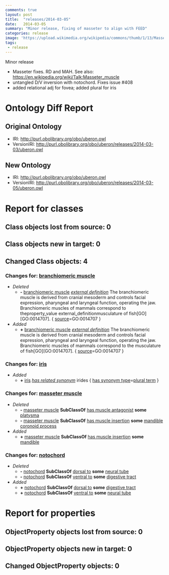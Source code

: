 ```yaml
---
comments: true
layout: post
title:  "releases/2014-03-05"
date:   2014-03-05
summary: "Minor release, fixing of masseter to align with FEED"
categories: release
image: 'https://upload.wikimedia.org/wikipedia/commons/thumb/1/13/Masseter_muscle_animation_small.gif/120px-Masseter_muscle_animation_small.gif'
tags:
 - release
---
```


Minor release

 * Masseter fixes. RD and MAH. See also: https://en.wikipedia.org/wiki/Talk:Masseter_muscle
 * untangled D/V inversion with notochord. Fixes issue #408
 * added relational adj for fovea; added plural for iris

# Ontology Diff Report


## Original Ontology

 * IRI: http://purl.obolibrary.org/obo/uberon.owl
 * VersionIRI: http://purl.obolibrary.org/obo/uberon/releases/2014-03-03/uberon.owl

## New Ontology

 * IRI: http://purl.obolibrary.org/obo/uberon.owl
 * VersionIRI: http://purl.obolibrary.org/obo/uberon/releases/2014-03-05/uberon.owl

# Report for classes


## Class objects lost from source: 0


## Class objects new in target: 0


## Changed Class objects: 4


### Changes for: [branchiomeric muscle](http://purl.obolibrary.org/obo/UBERON_0004164)

 * _Deleted_
    *  **-** [branchiomeric muscle](http://purl.obolibrary.org/obo/UBERON_0004164) *[external definition](http://purl.obolibrary.org/obo/UBPROP_0000001)* The branchiomeric muscle is derived from cranial mesoderm and controls facial expression, pharyngeal and laryngeal function, operating the jaw. Branchiomeric muscles of mammals correspond to theproperty_value  external_definitionmusculature of fish[GO][GO:0014707]. { [source](http://www.geneontology.org/formats/oboInOwl#source)=GO:0014707 } 
 * _Added_
    *  **+** [branchiomeric muscle](http://purl.obolibrary.org/obo/UBERON_0004164) *[external definition](http://purl.obolibrary.org/obo/UBPROP_0000001)* The branchiomeric muscle is derived from cranial mesoderm and controls facial expression, pharyngeal and laryngeal function, operating the jaw. Branchiomeric muscles of mammals correspond to the musculature of fish[GO][GO:0014707]. { [source](http://www.geneontology.org/formats/oboInOwl#source)=GO:0014707 } 

### Changes for: [iris](http://purl.obolibrary.org/obo/UBERON_0001769)

 * _Added_
    *  **+** [iris](http://purl.obolibrary.org/obo/UBERON_0001769) *[has related synonym](http://www.geneontology.org/formats/oboInOwl#hasRelatedSynonym)* irides { [has synonym type](http://www.geneontology.org/formats/oboInOwl#hasSynonymType)=[plural term](http://purl.obolibrary.org/obo/uberon/core#PLURAL) } 

### Changes for: [masseter muscle](http://purl.obolibrary.org/obo/UBERON_0001597)

 * _Deleted_
    *  **-** [masseter muscle](http://purl.obolibrary.org/obo/UBERON_0001597) **SubClassOf** [has muscle antagonist](http://purl.obolibrary.org/obo/uberon/core#has_muscle_antagonist) **some** [platysma](http://purl.obolibrary.org/obo/UBERON_0005467)
    *  **-** [masseter muscle](http://purl.obolibrary.org/obo/UBERON_0001597) **SubClassOf** [has muscle insertion](http://purl.obolibrary.org/obo/RO_0002373) **some** [mandible coronoid process](http://purl.obolibrary.org/obo/UBERON_0004660)
 * _Added_
    *  **+** [masseter muscle](http://purl.obolibrary.org/obo/UBERON_0001597) **SubClassOf** [has muscle insertion](http://purl.obolibrary.org/obo/RO_0002373) **some** [mandible](http://purl.obolibrary.org/obo/UBERON_0001684)

### Changes for: [notochord](http://purl.obolibrary.org/obo/UBERON_0002328)

 * _Deleted_
    *  **-** [notochord](http://purl.obolibrary.org/obo/UBERON_0002328) **SubClassOf** [dorsal to](http://purl.obolibrary.org/obo/BSPO_0000098) **some** [neural tube](http://purl.obolibrary.org/obo/UBERON_0001049)
    *  **-** [notochord](http://purl.obolibrary.org/obo/UBERON_0002328) **SubClassOf** [ventral to](http://purl.obolibrary.org/obo/BSPO_0000102) **some** [digestive tract](http://purl.obolibrary.org/obo/UBERON_0001555)
 * _Added_
    *  **+** [notochord](http://purl.obolibrary.org/obo/UBERON_0002328) **SubClassOf** [dorsal to](http://purl.obolibrary.org/obo/BSPO_0000098) **some** [digestive tract](http://purl.obolibrary.org/obo/UBERON_0001555)
    *  **+** [notochord](http://purl.obolibrary.org/obo/UBERON_0002328) **SubClassOf** [ventral to](http://purl.obolibrary.org/obo/BSPO_0000102) **some** [neural tube](http://purl.obolibrary.org/obo/UBERON_0001049)

# Report for properties


## ObjectProperty objects lost from source: 0


## ObjectProperty objects new in target: 0


## Changed ObjectProperty objects: 0

